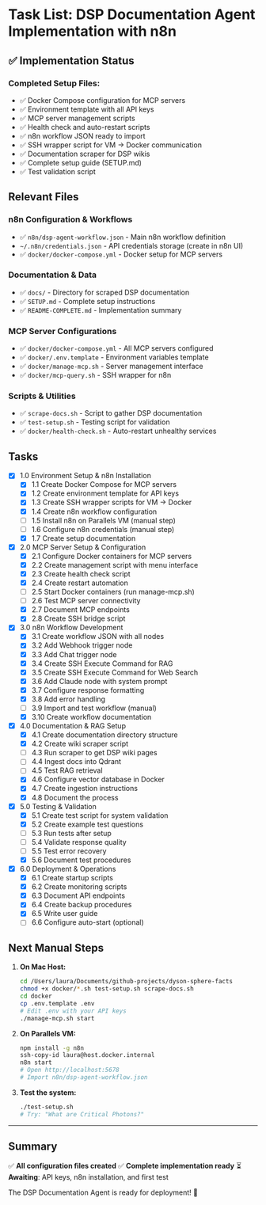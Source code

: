 # Task List: DSP Documentation Agent Implementation with n8n

## ✅ Implementation Status

### Completed Setup Files:
- ✅ Docker Compose configuration for MCP servers
- ✅ Environment template with all API keys
- ✅ MCP server management scripts
- ✅ Health check and auto-restart scripts
- ✅ n8n workflow JSON ready to import
- ✅ SSH wrapper script for VM → Docker communication
- ✅ Documentation scraper for DSP wikis
- ✅ Complete setup guide (SETUP.md)
- ✅ Test validation script

## Relevant Files

### n8n Configuration & Workflows
- ✅ `n8n/dsp-agent-workflow.json` - Main n8n workflow definition
- `~/.n8n/credentials.json` - API credentials storage (create in n8n UI)
- ✅ `docker/docker-compose.yml` - Docker setup for MCP servers

### Documentation & Data
- ✅ `docs/` - Directory for scraped DSP documentation
- ✅ `SETUP.md` - Complete setup instructions
- ✅ `README-COMPLETE.md` - Implementation summary

### MCP Server Configurations
- ✅ `docker/docker-compose.yml` - All MCP servers configured
- ✅ `docker/.env.template` - Environment variables template
- ✅ `docker/manage-mcp.sh` - Server management interface
- ✅ `docker/mcp-query.sh` - SSH wrapper for n8n

### Scripts & Utilities
- ✅ `scrape-docs.sh` - Script to gather DSP documentation
- ✅ `test-setup.sh` - Testing script for validation
- ✅ `docker/health-check.sh` - Auto-restart unhealthy services

## Tasks

- [x] 1.0 Environment Setup & n8n Installation
  - [x] 1.1 Create Docker Compose for MCP servers
  - [x] 1.2 Create environment template for API keys
  - [x] 1.3 Create SSH wrapper scripts for VM → Docker
  - [x] 1.4 Create n8n workflow configuration
  - [ ] 1.5 Install n8n on Parallels VM (manual step)
  - [ ] 1.6 Configure n8n credentials (manual step)
  - [x] 1.7 Create setup documentation

- [x] 2.0 MCP Server Setup & Configuration
  - [x] 2.1 Configure Docker containers for MCP servers
  - [x] 2.2 Create management script with menu interface
  - [x] 2.3 Create health check script
  - [x] 2.4 Create restart automation
  - [ ] 2.5 Start Docker containers (run manage-mcp.sh)
  - [ ] 2.6 Test MCP server connectivity
  - [x] 2.7 Document MCP endpoints
  - [x] 2.8 Create SSH bridge script

- [x] 3.0 n8n Workflow Development
  - [x] 3.1 Create workflow JSON with all nodes
  - [x] 3.2 Add Webhook trigger node
  - [x] 3.3 Add Chat trigger node  
  - [x] 3.4 Create SSH Execute Command for RAG
  - [x] 3.5 Create SSH Execute Command for Web Search
  - [x] 3.6 Add Claude node with system prompt
  - [x] 3.7 Configure response formatting
  - [x] 3.8 Add error handling
  - [ ] 3.9 Import and test workflow (manual)
  - [x] 3.10 Create workflow documentation

- [x] 4.0 Documentation & RAG Setup
  - [x] 4.1 Create documentation directory structure
  - [x] 4.2 Create wiki scraper script
  - [ ] 4.3 Run scraper to get DSP wiki pages
  - [ ] 4.4 Ingest docs into Qdrant
  - [ ] 4.5 Test RAG retrieval
  - [x] 4.6 Configure vector database in Docker
  - [x] 4.7 Create ingestion instructions
  - [x] 4.8 Document the process

- [x] 5.0 Testing & Validation
  - [x] 5.1 Create test script for system validation
  - [x] 5.2 Create example test questions
  - [ ] 5.3 Run tests after setup
  - [ ] 5.4 Validate response quality
  - [ ] 5.5 Test error recovery
  - [x] 5.6 Document test procedures

- [x] 6.0 Deployment & Operations
  - [x] 6.1 Create startup scripts
  - [x] 6.2 Create monitoring scripts
  - [x] 6.3 Document API endpoints
  - [x] 6.4 Create backup procedures
  - [x] 6.5 Write user guide
  - [ ] 6.6 Configure auto-start (optional)

## Next Manual Steps

1. **On Mac Host:**
   ```bash
   cd /Users/laura/Documents/github-projects/dyson-sphere-facts
   chmod +x docker/*.sh test-setup.sh scrape-docs.sh
   cd docker
   cp .env.template .env
   # Edit .env with your API keys
   ./manage-mcp.sh start
   ```

2. **On Parallels VM:**
   ```bash
   npm install -g n8n
   ssh-copy-id laura@host.docker.internal
   n8n start
   # Open http://localhost:5678
   # Import n8n/dsp-agent-workflow.json
   ```

3. **Test the system:**
   ```bash
   ./test-setup.sh
   # Try: "What are Critical Photons?"
   ```

---

## Summary

✅ **All configuration files created**
✅ **Complete implementation ready**
⏳ **Awaiting**: API keys, n8n installation, and first test

The DSP Documentation Agent is ready for deployment! 🚀
